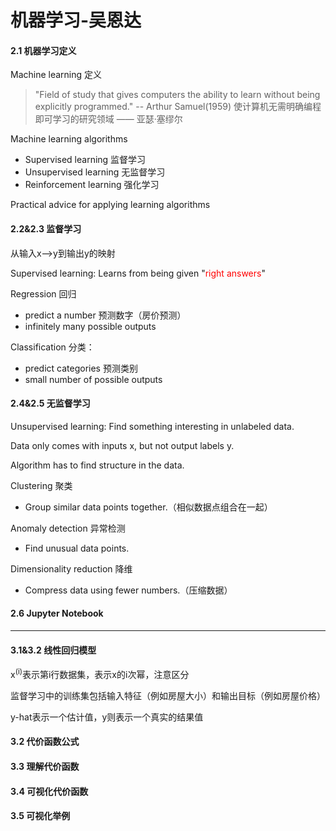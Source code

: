# 机器学习-吴恩达

#### 2.1 机器学习定义

Machine learning 定义

> "Field of study that gives computers the ability to learn without being explicitly programmed." -- Arthur Samuel(1959)
> 使计算机无需明确编程即可学习的研究领域 —— 亚瑟·塞缪尔

Machine learning algorithms

- Supervised learning 监督学习
- Unsupervised learning 无监督学习
- Reinforcement learning 强化学习

Practical advice for applying learning algorithms

#### 2.2&2.3 监督学习

从输入x-->y到输出y的映射

Supervised learning: Learns from being given "<font color='red'>right answers</font>"

Regression 回归

- predict a number 预测数字（房价预测）
- infinitely many possible outputs

Classification 分类：

- predict categories 预测类别
- small number of possible outputs

#### 2.4&2.5 无监督学习

Unsupervised learning: Find something interesting in unlabeled data.

Data only comes with inputs x, but not output labels y.

Algorithm has to find structure in the data.

Clustering 聚类

- Group similar data points together.（相似数据点组合在一起）

Anomaly detection 异常检测

- Find unusual data points.

Dimensionality reduction 降维

- Compress data using fewer numbers.（压缩数据）

#### 2.6 Jupyter Notebook

---

#### 3.1&3.2 线性回归模型

x<sup>(i)</sup>表示第i行数据集，表示x的i次幂，注意区分

监督学习中的训练集包括输入特征（例如房屋大小）和输出目标（例如房屋价格）

y-hat表示一个估计值，y则表示一个真实的结果值

#### 3.2 代价函数公式



#### 3.3 理解代价函数



#### 3.4 可视化代价函数



#### 3.5 可视化举例





